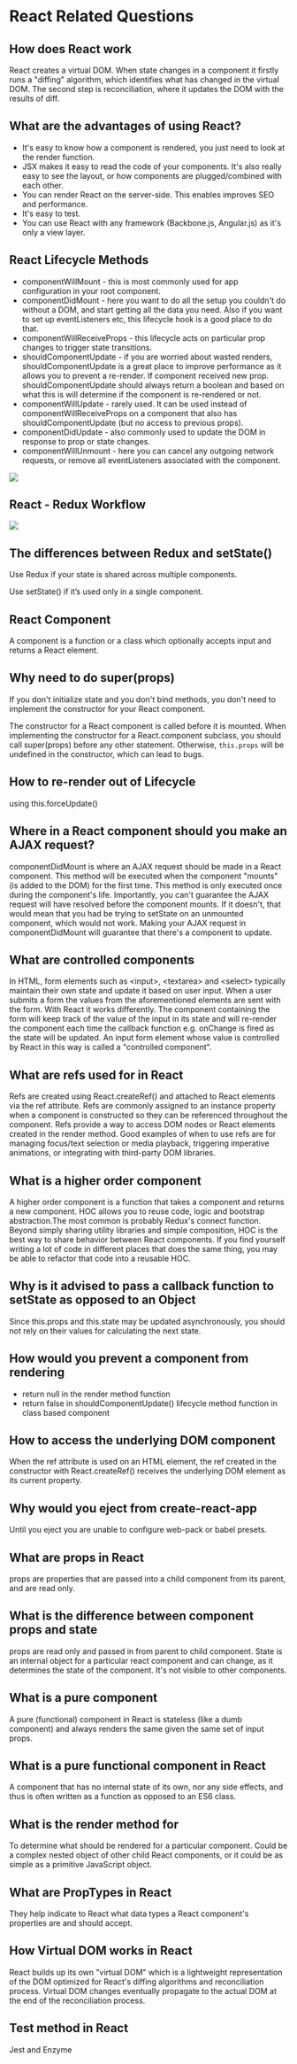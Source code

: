 # React Related Questions

## How does React work

React creates a virtual DOM. When state changes in a component it firstly runs a "diffing" algorithm, which identifies what has changed in the virtual DOM. The second step is reconciliation, where it updates the DOM with the results of diff.

## What are the advantages of using React?

* It's easy to know how a component is rendered, you just need to look at the render function.
* JSX makes it easy to read the code of your components. It's also really easy to see the layout, or how components are plugged/combined with each other.
* You can render React on the server-side. This enables improves SEO and performance. 
* It's easy to test.
* You can use React with any framework \(Backbone.js, Angular.js\) as it's only a view layer. 

## React Lifecycle Methods 

* componentWillMount - this is most commonly used for app configuration in your root component. 
* componentDidMount - here you want to do all the setup you couldn't do without a DOM, and start getting all the data you need. Also if you want to set up eventListeners etc, this lifecycle hook is a good place to do that.
* componentWillReceiveProps - this lifecycle acts on particular prop changes to trigger state transitions.
* shouldComponentUpdate - if you are worried about wasted renders, shouldComponentUpdate is a great place to improve performance as it allows you to prevent a re-render. If component received new prop. shouldComponentUpdate should always return a boolean and based on what this is will determine if the component is re-rendered or not.
* componentWillUpdate - rarely used. It can be used instead of componentWillReceiveProps on a component that also has shouldComponentUpdate \(but no access to previous props\).
* componentDidUpdate - also commonly used to update the DOM in response to prop or state changes.
* componentWillUnmount - here you can cancel any outgoing network requests, or remove all eventListeners associated with the component. 

![](../.gitbook/assets/image.png)

## React - Redux Workflow

![](../.gitbook/assets/image%20%281%29.png)

## The differences between Redux and setState\(\)

Use Redux if your state is shared across multiple components. 

Use setState\(\) if it’s used only in a single component.

## React Component

A component is a function or a class which optionally accepts input and returns a React element.

## Why need to do super\(props\)

If you don't initialize state and you don't bind methods, you don't need to implement the constructor for your React component.

The constructor for a React component is called before it is mounted. When implementing the constructor for a React.component subclass, you should call super\(props\) before any other statement. Otherwise, `this.props` will be undefined in the constructor, which can lead to bugs. 

## How to re-render out of Lifecycle

using this.forceUpdate\(\)

## Where in a React component should you make an AJAX request?

componentDidMount is where an AJAX request should be made in a React component. This method will be executed when the component "mounts" \(is added to the DOM\) for the first time. This method is only executed once during the component's life. Importantly, you can't guarantee the AJAX request will have resolved before the component mounts. If it doesn't, that would mean that you had be trying to setState on an unmounted component, which would not work. Making your AJAX request in componentDidMount will guarantee that there's a component to update. 

## What are controlled components

In HTML, form elements such as &lt;input&gt;, &lt;textarea&gt; and &lt;select&gt; typically maintain their own state and update it based on user input. When a user submits a form the values from the aforementioned elements are sent with the form. With React it works differently. The component containing the form will keep track of the value of the input in its state and will re-render the component each time the callback function e.g. onChange is fired as the state will be updated. An input form element whose value is controlled by React in this way is called a "controlled component".

## What are refs used for in React

Refs are created using React.createRef\(\) and attached to React elements via the ref attribute. Refs are commonly assigned to an instance property when a component is constructed so they can be referenced throughout the component. Refs provide a way to access DOM nodes or React elements created in the render method. Good examples of when to use refs are for managing focus/text selection or media playback, triggering imperative animations, or integrating with third-party DOM libraries. 

## What is a higher order component

A higher order component is a function that takes a component and returns a new component. HOC allows you to reuse code, logic and bootstrap abstraction.The most common is probably Redux's connect function. Beyond simply sharing utility libraries and simple composition, HOC is the best way to share behavior between React components. If you find yourself writing a lot of code in different places that does the same thing, you may be able to refactor that code into a reusable HOC.

## Why is it advised to pass a callback function to setState as opposed to an Object

Since this.props and this.state may be updated asynchronously, you should not rely on their values for calculating the next state.

## How would you prevent a component from rendering

* return null in the render method function
* return false in shouldComponentUpdate\(\) lifecycle method function in class based component

## How to access the underlying DOM component

When the ref attribute is used on an HTML element, the ref created in the constructor with React.createRef\(\) receives the underlying DOM element as its current property. 

## Why would you eject from create-react-app

Until you eject you are unable to configure web-pack or babel presets.

## What are props in React

props are properties that are passed into a child component from its parent, and are read only. 

## What is the difference between component props and state

props are read only and passed in from parent to child component. State is an internal object for a particular react component and can change, as it determines the state of the component. It's not visible to other components. 

## What is a pure component

A pure \(functional\) component in React is stateless \(like a dumb component\) and always renders the same given the same set of input props. 

## What is a pure functional component in React

A component that has no internal state of its own, nor any side effects, and thus is often written as a function as opposed to an ES6 class. 

## What is the render method for

To determine what should be rendered for a particular component. Could be a complex nested object of other child React components, or it could be as simple as a primitive JavaScript object. 

## What are PropTypes in React

They help indicate to React what data types a React component's properties are and should accept. 

## How Virtual DOM works in React

React builds up its own "virtual DOM" which is a lightweight representation of the DOM optimized for React's diffing algorithms and reconciliation process. Virtual DOM changes eventually propagate to the actual DOM at the end of the reconciliation process. 

## Test method in React

Jest and Enzyme



























 





























